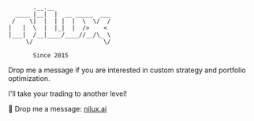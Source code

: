            .__.__                
      ____ |__|  |  __ _____  ___
     /    \|  |  | |  |  \  \/  /
    |   |  \  |  |_|  |  />    < 
    |___|  /__|____/____//__/\_ \
         \/                    \/

           Since 2015

Drop me a message if you are interested in
custom strategy and portfolio optimization.

I'll take your trading to another level!

🫡  Drop me a message: [nilux.ai](https://nilux.ai/)
